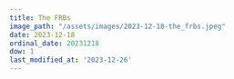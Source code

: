 ```yaml
---
title: The FRBs
image_path: "/assets/images/2023-12-18-the_frbs.jpeg"
date: 2023-12-18
ordinal_date: 20231218
dow: 1
last_modified_at: '2023-12-26'
---
```

